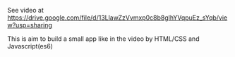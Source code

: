 See video at https://drive.google.com/file/d/13LlawZzVvmxp0c8b8glhYVqpuEz_sYqb/view?usp=sharing

This is aim to build a small app like in the video by HTML/CSS and Javascript(es6)